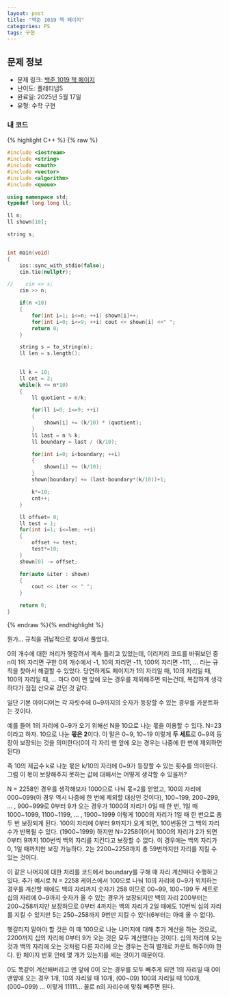 ```yaml
---
layout: post
title: "백준 1019 책 페이지"
categories: PS
tags: 구현
---
```


## 문제 정보
- 문제 링크: [백준 1019 책 페이지](https://www.acmicpc.net/problem/1019)
- 난이도: 플레티넘5
- 완료일: 2025년 5월 17일
- 유형: 수학 구현

### 내 코드

{% highlight C++ %} {% raw %}
```C++
#include <iostream>
#include <string>
#include <cmath>
#include <vector>
#include <algorithm>
#include <queue>

using namespace std;
typedef long long ll;

ll n;
ll shown[10];

string s;


int main(void)
{
    ios::sync_with_stdio(false);
    cin.tie(nullptr);   

//    cin >> s;
    cin >> n;

    if(n <10)
    {
        for(int i=1; i<=n; ++i) shown[i]++;
        for(int i=0; i<=9; ++i) cout << shown[i] <<" ";
        return 0;
    }

    string s = to_string(n);
    ll len = s.length();
    

    ll k = 10;
    ll cnt = 2;
    while(k <= n*10)
    {
        ll quotient = n/k;

        for(ll i=0; i<=9; ++i)
        {
            shown[i] += (k/10) * (quotient);
        }
        ll last = n % k;
        ll boundary = last / (k/10);

        for(int i=0; i<boundary; ++i)
        {
            shown[i] += (k/10);
        }
        shown[boundary] += (last-boundary*(k/10))+1;

        k*=10;
        cnt++;
    }

    ll offset= 0;
    ll test = 1;
    for(int i=1; i<=len; ++i)
    {
        offset += test;
        test*=10;
    }
    shown[0] -= offset;

    for(auto &iter : shown)
    {
        cout << iter << " ";
    }

    return 0;
}
```
{% endraw %}{% endhighlight %}  

뭔가… 규칙을 귀납적으로 찾아서 풀었다. 

0의 개수에 대한 처리가 헷갈려서 계속 틀리고 있었는데, 
이리저리 코드를 바꿔보던 중 n이 1의 자리면 구한 0의 개수에서 -1, 10의 자리면 -11, 100의 자리면 -111, … 라는 규칙을 찾아서 해결할 수 있었다. 당연하게도 페이지가 1의 자리일 때, 10의 자리일 때, 100의 자리일 때, … 마다 0이 맨 앞에 오는 경우를 제외해주면 되는건데, 복잡하게 생각하다가 점점 산으로 갔던 것 같다.

일단 기본 아이디어는 
각 자릿수에 0~9까지의 숫자가 등장할 수 있는 경우를 카운트하는 것이다.

예를 들어 1의 자리에 0~9가 오기 위해선 N을 10으로 나눈 몫을 이용할 수 있다.
N=23이라고 하자. 10으로 나눈 **몫은 2**이다. 
이 말은 0~9, 10~19 이렇게 **두 세트**로 0~9의 등장이 보장되는 것을 의미한다(0이 각 자리 맨 앞에 오는 경우는 나중에 한 번에 제외하면 된다)

즉 10의 제곱수 k로 나눈 몫은 k/10의 자리에 0~9가 등장할 수 있는 횟수를 의미한다. 
그럼 이 몫이 보장해주지 못하는 값에 대해서는 어떻게 생각할 수 있을까?

N = 2258인 경우를 생각해보자
1000으로 나눠 몫=2를 얻었고, 100의 자리에 000~099(이 경우 역시 나중에 한 번에 제외할 대상인 것이다), 100~199, 200~299, … , 900~999로 0부터 9가 오는 경우가 1000의 자리가 0일 때 한 번, 
1일 때 1000~1099, 1100~1199, … , 1900~1999 이렇게 1000의 자리가 1일 때 한 번으로 총 두 번 보장되게 된다.
100의 자리에 0부터 9까지가 오게 되면, 100번동안 그 백의 자리 수가 반복될 수 있다. (1900~1999)
하지만 N=2258이어서 1000의 자리가 2가 되면 0부터 9까지 100번씩 백의 자리를 지킨다고 보장할 수 없다.
이 경우에는 백의 자리가 0, 1일 때까지만 보장 가능하다. 
2는 2200~2258까지 총 59번까지만 자리를 지킬 수 있는 것이다. 

이 같은 나머지에 대한 처리를 코드에서 boundary를 구해 매 자리 계산마다 수행하고 있다. 
추가 예시로 N = 2258 케이스에서 100으로 나눠 10의 자리에 0~9가 위치하는 경우를 계산할 때에도 
백의 자리까지 숫자가 258 이므로 00~99, 100~199 두 세트로 십의 자리에 0~9까지 숫자가 올 수 있는 경우가 보장되지만 
백의 자리 200부터는 200~258까지만 보장하므로 0부터 4까지는 백의 자리가 2일 때에도 10번씩 십의 자리를 지킬 수 있지만 5는 250~258까지 9번만 지킬 수 있다(6부터는 아예 올 수 없다).

헷갈리지 말아야 할 것은 이 때 100으로 나눈 나머지에 대해 추가 계산을 하는 것으로, 
2200까지 십의 자리에 0부터 9가 오는 것은 모두 계산했다는 것이다. 
십의 자리에 오는 것과 백의 자리에 오는 것처럼 다른 자리에 오는 경우는 전혀 별개로 카운트 해주어야 한다. 한 페이지 번호 안에 몇 개가 있는지를 세는 것이기 때문이다. 

0도 똑같이 계산해버리고 맨 앞에 0이 오는 경우를 모두 빼주게 되면 
1의 자리일 때 0이 맨앞에 오는 경우 1개,
10의 자리일 때 10개, (00~09)
100의 자리일 때 100개,(000~099) … 이렇게 11111… 꼴로 n의 자리수에 맞춰 빼주면 된다.